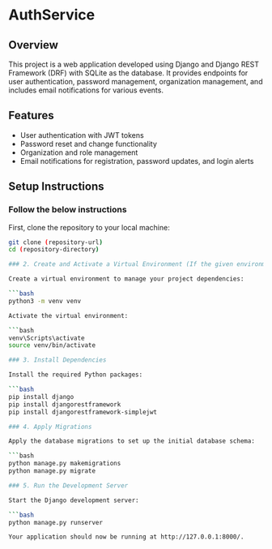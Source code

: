 # AuthService

## Overview

This project is a web application developed using Django and Django REST Framework (DRF) with SQLite as the database. It provides endpoints for user authentication, password management, organization management, and includes email notifications for various events.

## Features

- User authentication with JWT tokens
- Password reset and change functionality
- Organization and role management
- Email notifications for registration, password updates, and login alerts

## Setup Instructions

### Follow the below instructions

First, clone the repository to your local machine:

```bash
git clone (repository-url)
cd (repository-directory)

### 2. Create and Activate a Virtual Environment (If the given environment file is not working as expected)

Create a virtual environment to manage your project dependencies:

```bash
python3 -m venv venv

Activate the virtual environment:

```bash
venv\Scripts\activate
source venv/bin/activate

### 3. Install Dependencies

Install the required Python packages:

```bash
pip install django
pip install djangorestframework
pip install djangorestframework-simplejwt

### 4. Apply Migrations

Apply the database migrations to set up the initial database schema:

```bash
python manage.py makemigrations
python manage.py migrate

### 5. Run the Development Server

Start the Django development server:

```bash
python manage.py runserver

Your application should now be running at http://127.0.0.1:8000/.

